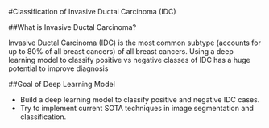 #Classification of Invasive Ductal Carcinoma (IDC)

##What is Invasive Ductal Carcinoma? 

Invasive Ductal Carcinoma (IDC) is the most common subtype (accounts for up to 80% of all breast cancers) of all breast cancers. Using a deep learning model to classify positive vs negative classes of IDC has a huge potential to improve diagnosis

##Goal of Deep Learning Model 

- Build a deep learning model to classify positive and negative IDC cases.
- Try to implement current SOTA techniques in image segmentation and classification. 


